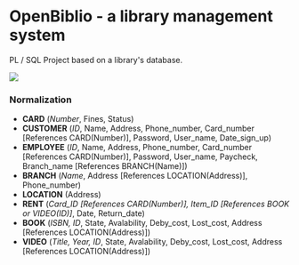 # OpenBiblio - a library management system
PL / SQL Project based on a library's database.

<img src="https://i.imgur.com/c0NVbry.png">

<h3>Normalization</h3>
<ul>
	<li><b>CARD</b> (<i>Number</i>, Fines, Status)</li>
	<li><b>CUSTOMER</b> (<i>ID</i>, Name, Address, Phone_number, Card_number [References CARD(Number)], Password, User_name, Date_sign_up)</li>
	<li><b>EMPLOYEE</b> (<i>ID</i>, Name, Address, Phone_number, Card_number [References CARD(Number)], Password, User_name, Paycheck, Branch_name [References BRANCH(Name)])</li>
	<li><b>BRANCH</b> (<i>Name</i>, Address [References LOCATION(Address)], Phone_number)</li>
	<li><b>LOCATION</b> (Address)</li>
	<li><b>RENT</b> (<i>Card_ID [References CARD(Number)], Item_ID [References BOOK or VIDEO(ID)]</i>, Date, Return_date)</li>
	<li><b>BOOK</b> (<i>ISBN, ID</i>, State, Avalability, Deby_cost, Lost_cost, Address [References LOCATION(Address)])</li>
	<li><b>VIDEO</b> (<i>Title, Year, ID</i>, State, Avalability, Deby_cost, Lost_cost, Address [References LOCATION(Address)])</li>
</ul>